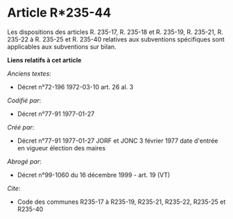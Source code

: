 # Article R*235-44

Les dispositions des articles R. 235-17, R. 235-18 et R. 235-19, R. 235-21, R. 235-22 à R. 235-25 et R. 235-40 relatives aux
subventions spécifiques sont applicables aux subventions sur bilan.

**Liens relatifs à cet article**

_Anciens textes_:

  - Décret n°72-196 1972-03-10 art. 26 al. 3

_Codifié par_:

  - Décret n°77-91 1977-01-27

_Créé par_:

  - Décret n°77-91 1977-01-27 JORF et JONC 3 février 1977 date d'entrée en vigueur élection des maires

_Abrogé par_:

  - Décret n°99-1060 du 16 décembre 1999 - art. 19 (VT)

_Cite_:

  - Code des communes R235-17 à R235-19, R235-21, R235-22, R235-25 et R235-40
